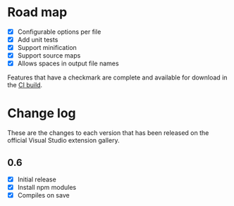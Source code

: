 # Road map

- [x] Configurable options per file
- [x] Add unit tests
- [x] Support minification
- [x] Support source maps
- [x] Allows spaces in output file names

Features that have a checkmark are complete and available for
download in the
[CI build](http://vsixgallery.com/extension/7df8a985-0e26-4aab-95fc-f48ee61b086a/).

# Change log

These are the changes to each version that has been released
on the official Visual Studio extension gallery.

## 0.6

- [x] Initial release
- [x] Install npm modules
- [x] Compiles on save

